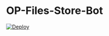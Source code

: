 # OP-Files-Store-Bot


[![Deploy](https://www.herokucdn.com/deploy/button.svg)](https://heroku.com/deploy?template=https://github.com/vish-file-store-bot/OP-Files-Store-Bot)
